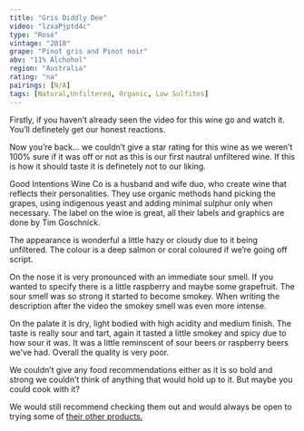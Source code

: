 ```yaml
---
title: "Gris Diddly Dee"
video: "lzxaPjptd4c"
type: "Rosé"
vintage: "2018"
grape: "Pinot gris and Pinot noir"
abv: "11% Alchohol"
region: "Australia"
rating: "na"
pairings: [N/A]
tags: [Natural,Unfiltered, Organic, Low Sulfites]
---
```


Firstly, if you haven&rsquo;t already seen the video for this wine go and watch it. You&rsquo;ll definetely get our honest reactions.

Now you&rsquo;re back... we couldn&rsquo;t give a star rating for this wine as we weren&rsquo;t 100% sure if it was off or not as this is our first nautral unfiltered wine. If this is how it should taste it is definetely not to our liking.

Good Intentions Wine Co is a husband and wife duo, who create wine that reflects their personalities. They use organic methods hand picking the grapes, using indigenous yeast and adding minimal sulphur only when necessary. The label on the wine is great, all their labels and graphics are done by Tim Goschnick.

The appearance is wonderful a little hazy or cloudy due to it being unfiltered. The colour is a deep salmon or coral coloured if we&rsquo;re going off script.

On the nose it is very pronounced with an immediate sour smell. If you wanted to specify there is a little raspberry and maybe some grapefruit. The sour smell was so strong it started to become smokey. When writing the description after the video the smokey smell was even more intense.

On the palate it is dry, light bodied with high acidity and medium finish. The taste is really sour and tart, again it tasted a little smokey and spicy due to how sour it was. It was a little reminscent of sour beers or raspberry beers we've had. Overall the quality is very poor.

We couldn&rsquo;t give any food recommendations either as it is so bold and strong we couldn&rsquo;t think of anything that would hold up to it. But maybe you could cook with it?

We would still recommend checking them out and would always be open to trying some of <a href="https://www.goodintentionswine.co/" target="_blank" title="Good Intentions Wine">their other products.</a>